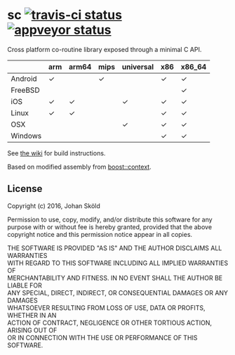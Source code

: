 sc [![travis-ci status](https://travis-ci.org/rhoot/sc.svg?branch=master)](https://travis-ci.org/rhoot/sc) [![appveyor status](https://ci.appveyor.com/api/projects/status/github/rhoot/sc?branch=master&svg=true)](https://ci.appveyor.com/project/rhoot/sc/branch/master)
==

Cross platform co-routine library exposed through a minimal C API.

|         | arm | arm64 |mips | universal | x86 | x86_64 |
|---------|-----|-------|-----|-----------|-----|--------|
| Android |  ✓  |       |  ✓  |           |  ✓  |    ✓   |
| FreeBSD |     |       |     |           |     |    ✓   |
| iOS     |  ✓  |   ✓   |     |     ✓     |  ✓  |    ✓   |
| Linux   |  ✓  |   ✓   |     |           |  ✓  |    ✓   |
| OSX     |     |       |     |     ✓     |  ✓  |    ✓   |
| Windows |     |       |     |           |  ✓  |    ✓   |

See [the wiki] for build instructions.

Based on modified assembly from [boost::context].

License
-------

Copyright (c) 2016, Johan Sköld

Permission to use, copy, modify, and/or distribute this software for any  
purpose with or without fee is hereby granted, provided that the above  
copyright notice and this permission notice appear in all copies.

THE SOFTWARE IS PROVIDED "AS IS" AND THE AUTHOR DISCLAIMS ALL WARRANTIES  
WITH REGARD TO THIS SOFTWARE INCLUDING ALL IMPLIED WARRANTIES OF  
MERCHANTABILITY AND FITNESS. IN NO EVENT SHALL THE AUTHOR BE LIABLE FOR  
ANY SPECIAL, DIRECT, INDIRECT, OR CONSEQUENTIAL DAMAGES OR ANY DAMAGES  
WHATSOEVER RESULTING FROM LOSS OF USE, DATA OR PROFITS, WHETHER IN AN  
ACTION OF CONTRACT, NEGLIGENCE OR OTHER TORTIOUS ACTION, ARISING OUT OF  
OR IN CONNECTION WITH THE USE OR PERFORMANCE OF THIS SOFTWARE.

[boost::context]:   https://github.com/boostorg/context     "boostorg/context"
[the wiki]:         https://github.com/rhoot/sc/wiki        "sc wiki"

